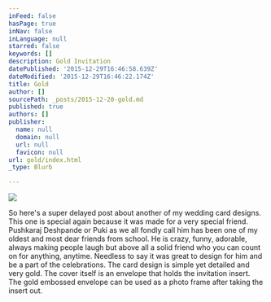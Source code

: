 ```yaml
---
inFeed: false
hasPage: true
inNav: false
inLanguage: null
starred: false
keywords: []
description: Gold Invitation
datePublished: '2015-12-29T16:46:58.639Z'
dateModified: '2015-12-29T16:46:22.174Z'
title: Gold
author: []
sourcePath: _posts/2015-12-20-gold.md
published: true
authors: []
publisher:
  name: null
  domain: null
  url: null
  favicon: null
url: gold/index.html
_type: Blurb

---
```

![](https://the-grid-user-content.s3-us-west-2.amazonaws.com/e760fdf8-ed14-4b54-a7a9-58e90cf67bd2.jpg)

So here's a super delayed post about another of my wedding card designs. This one is special again because it was made for a very special friend. Pushkaraj Deshpande or Puki as we all fondly call him has been one of my oldest and most dear friends from school. He is crazy, funny, adorable, always making people laugh but above all a solid friend who you can count on for anything, anytime. Needless to say it was great to design for him and be a part of the celebrations.
The card design is simple yet detailed and very gold. The cover itself is an envelope that holds the invitation insert. The gold embossed envelope can be used as a photo frame after taking the insert out.